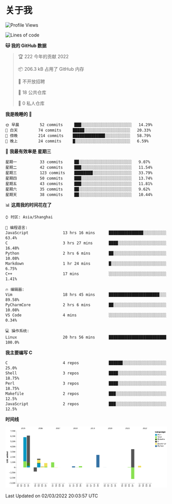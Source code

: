 # 关于我

<!--START_SECTION:waka-->
![Profile Views](http://img.shields.io/badge/%E4%B8%AA%E4%BA%BA%E5%B0%81%E9%9D%A2%E8%A7%82%E7%9C%8B%E6%AC%A1%E6%95%B0-9-blue)

![Lines of code](https://img.shields.io/badge/%E4%BB%8E%E3%80%8C%E4%BD%A0%E5%A5%BD%E4%B8%96%E7%95%8C%E3%80%8D%E6%88%91%E5%B7%B2%E7%BB%8F%E5%86%99%E4%BA%86-20%20Thousand%20%E8%A1%8C%E4%BB%A3%E7%A0%81-blue)

**🐱 我的 GitHub 数据** 

> 🏆 222 今年的贡献 2022
 > 
> 📦 206.3 kB 占用了 GitHub 内存 
 > 
> 🚫 不开放招聘
 > 
> 📜 18 公共仓库 
 > 
> 🔑 0 私人仓库  
 > 
**我是晚睡的 🦉** 

```text
🌞 早晨         52 commits     ███░░░░░░░░░░░░░░░░░░░░░░   14.29% 
🌆 白天         74 commits     █████░░░░░░░░░░░░░░░░░░░░   20.33% 
🌃 傍晚         214 commits    ██████████████░░░░░░░░░░░   58.79% 
🌙 晚上         24 commits     █░░░░░░░░░░░░░░░░░░░░░░░░   6.59%

```
📅 **我最有效率是 星期三** 

```text
星期一          33 commits     ██░░░░░░░░░░░░░░░░░░░░░░░   9.07% 
星期二          42 commits     ███░░░░░░░░░░░░░░░░░░░░░░   11.54% 
星期三          123 commits    ████████░░░░░░░░░░░░░░░░░   33.79% 
星期四          50 commits     ███░░░░░░░░░░░░░░░░░░░░░░   13.74% 
星期五          43 commits     ███░░░░░░░░░░░░░░░░░░░░░░   11.81% 
星期六          35 commits     ██░░░░░░░░░░░░░░░░░░░░░░░   9.62% 
星期天          38 commits     ██░░░░░░░░░░░░░░░░░░░░░░░   10.44%

```


📊 **这周我的时间花在了** 

```text
⌚︎ 时区: Asia/Shanghai

💬 编程语言: 
JavaScript               13 hrs 16 mins      ███████████████░░░░░░░░░░   63.4% 
C                        3 hrs 27 mins       ████░░░░░░░░░░░░░░░░░░░░░   16.48% 
Python                   2 hrs 6 mins        ██░░░░░░░░░░░░░░░░░░░░░░░   10.08% 
Markdown                 1 hr 24 mins        █░░░░░░░░░░░░░░░░░░░░░░░░   6.75% 
C++                      17 mins             ░░░░░░░░░░░░░░░░░░░░░░░░░   1.41%

🔥 编辑器: 
Vim                      18 hrs 45 mins      ██████████████████████░░░   89.58% 
PyCharmCore              2 hrs 6 mins        ██░░░░░░░░░░░░░░░░░░░░░░░   10.08% 
VS Code                  4 mins              ░░░░░░░░░░░░░░░░░░░░░░░░░   0.34%

💻 操作系统: 
Linux                    20 hrs 56 mins      █████████████████████████   100.0%

```

**我主要编写 C** 

```text
C                        4 repos             ██████░░░░░░░░░░░░░░░░░░░   25.0% 
Shell                    3 repos             ████░░░░░░░░░░░░░░░░░░░░░   18.75% 
Perl                     3 repos             ████░░░░░░░░░░░░░░░░░░░░░   18.75% 
Makefile                 2 repos             ███░░░░░░░░░░░░░░░░░░░░░░   12.5% 
JavaScript               2 repos             ███░░░░░░░░░░░░░░░░░░░░░░   12.5%

```


**时间线**

![Chart not found](https://raw.githubusercontent.com/Arondight/Arondight/master/charts/bar_graph.png) 


 Last Updated on 02/03/2022 20:03:57 UTC
<!--END_SECTION:waka-->
